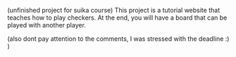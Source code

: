 (unfinished project for suika course)
This project is a tutorial website that teaches how to play checkers. At the end, you will have a board that can be played with another player.

(also dont pay attention to the comments, I was stressed with the deadline :)  )
